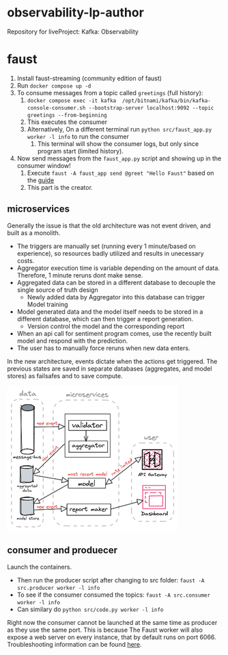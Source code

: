 # observability-lp-author
Repository for liveProject: Kafka: Observability

# faust

1. Install faust-streaming (community edition of faust)
2. Run `docker compose up -d`
3. To consume messages from a topic called `greetings` (full history):
   1. `docker compose exec -it kafka  /opt/bitnami/kafka/bin/kafka-console-consumer.sh --bootstrap-server localhost:9092 --topic greetings --from-beginning`
   2. This executes the consumer 
   3. Alternatively, On a different terminal run `python src/faust_app.py worker -l info` to run the consumer
      1. This terminal will show the consumer logs, but only since program start (limited history).
4. Now send messages from the `faust_app.py` script and showing up in the consumer window!
   1. Execute `faust -A faust_app send @greet "Hello Faust"` based on the [guide](https://faust-streaming.github.io/faust/playbooks/quickstart.html)
   2. This part is the creator. 

## microservices

Generally the issue is that the old architecture was not event driven, and built as a monolith. 
- The triggers are manually set (running every 1 minute/based on experience), so resources badly utilized and results in unecessary costs.
- Aggregator execution time is variable depending on the amount of data. Therefore, 1 minute reruns dont make sense.
- Aggregated data can be stored in a different database to decouple the single source of truth design
	- Newly added data by Aggregator into this database can trigger Model training
- Model generated data and the model itself needs to be stored in a different database, which can then trigger a report generation.
	- Version control the model and the corresponding report
- When an api call for sentiment program comes, use the recently built model and respond with the prediction. 
- The user has to manually force reruns when new data enters.

In the new architecture, events dictate when the actions get triggered. The previous states are saved in separate databases (aggregates, and model stores) as failsafes and to save compute. 

![](images/image.png)


## consumer and produecer
Launch the containers. 
- Then run the producer script after changing to src folder: `faust -A src.producer worker -l info`
- To see if the consumer consumed the topics: `faust -A src.consumer worker -l info`
- Can similary do `python src/code.py worker -l info`

Right now the consumer cannot be launched at the same time as producer as they use the same port. 
This is because The Faust worker will also expose a web server on every instance, that by default runs on port 6066.
Troubleshooting information can be found [here](https://stackoverflow.com/questions/60899445/how-to-connect-kafka-topic-with-web-endpoint-using-faust-python-package).
